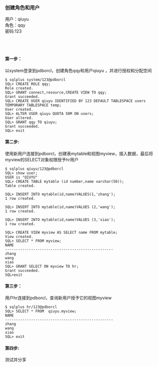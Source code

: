 ### 创建角色和用户
用户：qiuyu</br>
角色：qqy</br>
密码:123</br></br></br></br>

#### 第一步：
以system登录到pdborcl，创建角色qqy和用户qiuyu ，并进行授权和分配空间</br>
<pre><code>$ sqlplus system/123@pdborcl
SQL> CREATE ROLE qqy;
Role created.
SQL> GRANT connect,resource,CREATE VIEW TO qqy;
Grant succeeded.
SQL> CREATE USER qiuyu IDENTIFIED BY 123 DEFAULT TABLESPACE users TEMPORARY TABLESPACE temp;
User created.
SQL> ALTER USER qiuyu QUOTA 50M ON users;
User altered.
SQL> GRANT qqy TO qiuyu;
Grant succeeded.
SQL> exit</pre></code>




#### 第二步:
使用新用户连接到pdborcl，创建表mytable和视图myview，插入数据，最后将myview的SELECT对象权限授予hr用户</br>

<pre><code>$ sqlplus qiuyu/123@pdborcl
SQL> show user;
USER is "QIUYU"
SQL> CREATE TABLE mytable (id number,name varchar(50));
Table created.</br>
SQL> INSERT INTO mytable(id,name)VALUES(1,'zhang');
1 row created.</br>
SQL> INSERT INTO mytable(id,name)VALUES (2,'wang');
1 row created.</br>
SQL> INSERT INTO mytable(id,name)VALUES (3,'xiao');
1 row created.</br>
SQL> CREATE VIEW myview AS SELECT name FROM mytable;
View created.
SQL> SELECT * FROM myview;
NAME
--------------------------------------------------
zhang
wang
xiao
SQL> GRANT SELECT ON myview TO hr;
Grant succeeded.
SQL>exit
</pre></code>
#### 第三步：
用户hr连接到pdborcl，查询新用户授予它的视图myview
<pre><code>$ sqlplus hr/123@pdborcl
SQL> SELECT * FROM  qiuyu.myview;
NAME
--------------------------------------------------
zhang
wang
xiao
SQL> exit</pre></code>

#### 第四步:
测试并分享




